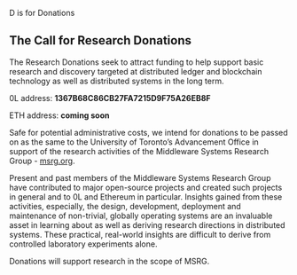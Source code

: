 D is for Donations

## The Call for Research Donations

The Research Donations seek to attract funding to help support basic research and discovery targeted at distributed ledger and blockchain technology as well as distributed systems in the long term.

0L address: **1367B68C86CB27FA7215D9F75A26EB8F**

ETH address: **coming soon**

Safe for potential administrative costs, we intend for donations to be passed on as the same to the University of Toronto’s Advancement Office in support of the research activities of the Middleware Systems Research Group - [msrg.org](http://msrg.org/).

Present and past members of the Middleware Systems Research Group have contributed to major open-source projects and created such projects in general and to 0L and Ethereum in particular. Insights gained from these activities, especially, the design, development, deployment and maintenance of non-trivial, globally operating systems are an invaluable asset in learning about as well as deriving research directions in distributed systems. These practical, real-world insights are difficult to derive from controlled laboratory experiments alone.

Donations will support research in the scope of MSRG.
